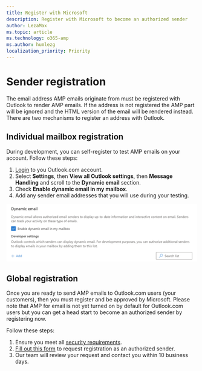 ```yaml
---
title: Register with Microsoft
description: Register with Microsoft to become an authorized sender
author: LezaMax
ms.topic: article
ms.technology: o365-amp
ms.author: humlezg
localization_priority: Priority
---
```


# Sender registration

The email address AMP emails originate from must be registered with Outlook to render AMP emails. If the address is not registered the AMP part will be ignored and the HTML version of the email will be rendered instead. There are two mechanisms to register an address with Outlook.

## Individual mailbox registration

During development, you can self-register to test AMP emails on your account. Follow these steps:

1. [Login](https://www.outlook.com) to you Outlook.com account.
1. Select **Settings**, then **View all Outlook settings**, then **Message Handling** and scroll to the **Dynamic email** section.
1. Check  **Enable dynamic email in my mailbox**.
1. Add any sender email addresses that you will use during your testing.

![Settings](images/dynamic-settings.png "Settings")

## Global registration

Once you are ready to send AMP emails to Outlook.com users (your customers), then you must register and be approved by Microsoft. Please note that AMP for email is not yet turned on by default for Outlook.com users but you can get a head start to become an authorized sender by registering now.

Follow these steps:

1. Ensure you meet all [security requirements](security-requirements.md).
1. [Fill out this form](https://forms.office.com/Pages/ResponsePage.aspx?id=v4j5cvGGr0GRqy180BHbRzX-CbfWK8dJr5uYgzqdeDJUMkRSRFpJUEoxRUVOTFpXVEpWR0xJVlpSTy4u) to request registration as an authorized sender.
1. Our team will review your request and contact you within 10 business days.
